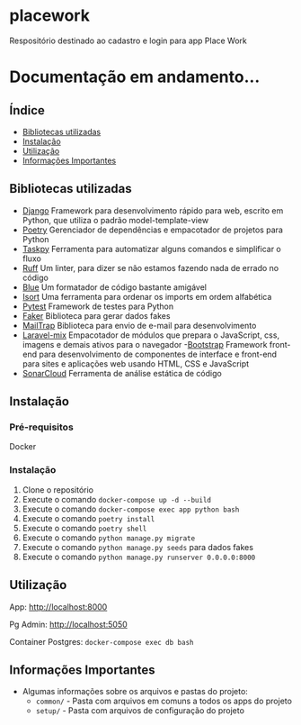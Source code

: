 # placework
Respositório destinado ao cadastro e login para app  Place Work

# Documentação em andamento...

## Índice

- [Bibliotecas utilizadas](#bibliotecas-utilizadas)
- [Instalação](#instalação)
- [Utilização](#utilização)
- [Informações Importantes](#informações-importantes)

## Bibliotecas utilizadas

- [Django](https://www.djangoproject.com/)
Framework para desenvolvimento rápido para web, escrito em Python, que utiliza o padrão model-template-view
- [Poetry](https://python-poetry.org/)
Gerenciador de dependências e empacotador de projetos para Python
- [Taskpy](https://github.com/taskipy/taskipy)
Ferramenta para automatizar alguns comandos e simplificar o fluxo
- [Ruff](https://docs.astral.sh/ruff/)
Um linter, para dizer se não estamos fazendo nada de errado no código
- [Blue](https://blue.readthedocs.io/en/latest/index.html)
Um formatador de código bastante amigável
- [Isort](https://pycqa.github.io/isort/)
Uma ferramenta para ordenar os imports em ordem alfabética
- [Pytest](https://docs.pytest.org/en/7.4.x/)
Framework de testes para Python
- [Faker](https://github.com/joke2k/faker)
Biblioteca para gerar dados fakes
- [MailTrap](https://mailtrap.io/)
Biblioteca para envio de e-mail para desenvolvimento
- [Laravel-mix](https://laravel-mix.com/)
Empacotador de módulos que prepara o JavaScript, css, imagens e demais ativos para o navegador
-[Bootstrap](https://getbootstrap.com/)
Framework front-end para desenvolvimento de componentes de interface e front-end para sites e aplicações web usando HTML, CSS e JavaScript
- [SonarCloud](https://sonarcloud.io/)
Ferramenta de análise estática de código


## Instalação

### Pré-requisitos
Docker

### Instalação
1. Clone o repositório
2. Execute o comando `docker-compose up -d --build`
3. Execute o comando `docker-compose exec app python bash`
4. Execute o comando `poetry install`
4. Execute o comando `poetry shell`
5. Execute o comando `python manage.py migrate`
6. Execute o comando `python manage.py seeds` para dados fakes
7. Execute o comando `python manage.py runserver 0.0.0.0:8000`


## Utilização

App: [http://localhost:8000](http://localhost:8000/)

Pg Admin: [http://localhost:5050](http://localhost:5050/)

Container Postgres: `docker-compose exec db bash`


## Informações Importantes

- Algumas informações sobre os arquivos e pastas do projeto:
    - `common/` - Pasta com arquivos em comuns a todos os apps do projeto
    - `setup/` - Pasta com arquivos de configuração do projeto